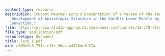 ```yaml
---
content_type: resource
description: Student Maureen Long's presentation of a review of the reading assignment
  "Development of Anisotropic Structure in the Earth?s Lower Mantle by Solid-State
  Convection."
file: https://ol-ocw-studio-app-qa.s3.amazonaws.com/courses/12-570-structure-and-dynamics-of-the-cmb-region-spring-2004/e0d3e2c87514c33e90aaa417bdc3d57a_lec8_1.pdf
file_type: application/pdf
resourcetype: Document
title: lec8_1.pdf
uid: e0d3e2c8-7514-c33e-90aa-a417bdc3d57a
---
```

